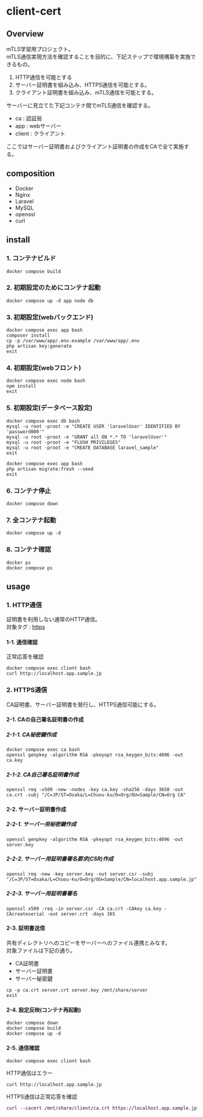 # client-cert

## Overview
mTLS学習用プロジェクト。<br>
mTLS通信実現方法を確認することを目的に、下記ステップで環境構築を実施できるもの。
1. HTTP通信を可能とする
2. サーバー証明書を組み込み、HTTPS通信を可能とする。
3. クライアント証明書を組み込み、mTLS通信を可能とする。

サーバーに見立てた下記コンテナ間でmTLS通信を確認する。
- ca : 認証局
- app : webサーバー
- client : クライアント

ここではサーバー証明書およびクライアント証明書の作成をCAで全て実施する。

## composition
- Docker
- Nginx
- Laravel 
- MySQL
- openssl
- curl

## install
### 1. コンテナビルド
```shell
docker compose build
```

### 2. 初期設定のためにコンテナ起動
```shell
docker compose up -d app node db
```

### 3. 初期設定(webバックエンド)
```shell
docker compose exec app bash
composer install
cp -p /var/www/app/.env.example /var/www/app/.env
php artisan key:generate
exit
```

### 4. 初期設定(webフロント)
```shell
docker compose exec node bash
npm install
exit
```

### 5. 初期設定(データベース設定)
```shell
docker compose exec db bash
mysql -u root -proot -e "CREATE USER 'laravelUser' IDENTIFIED BY 'password000'"
mysql -u root -proot -e "GRANT all ON *.* TO 'laravelUser'"
mysql -u root -proot -e "FLUSH PRIVILEGES"
mysql -u root -proot -e "CREATE DATABASE laravel_sample"
exit
```
```shell
docker compose exec app bash
php artisan migrate:fresh --seed
exit
```

### 6. コンテナ停止
```shell
docker compose down
```

### 7. 全コンテナ起動
```shell
docker compose up -d
```

### 8. コンテナ確認
```shell
docker ps
docker compose ps
```

## usage
### 1. HTTP通信
証明書を利用しない通常のHTTP通信。<br>
対象タグ : [https](https://github.com/KawataniShinya/client-cert/tree/http)

#### 1-1. 通信確認
正常応答を確認
```shell
docker compose exec client bash
curl http://localhost.app.sample.jp
```

### 2. HTTPS通信
CA証明書、サーバー証明書を発行し、HTTPS通信可能にする。

#### 2-1. CAの自己署名証明書の作成
##### 2-1-1. CA秘密鍵作成
```shell
docker compose exec ca bash
openssl genpkey -algorithm RSA -pkeyopt rsa_keygen_bits:4096 -out ca.key
```

##### 2-1-2. CA自己署名証明書作成
```shell
openssl req -x509 -new -nodes -key ca.key -sha256 -days 3650 -out ca.crt -subj "/C=JP/ST=Osaka/L=Chuou-ku/O=Org/OU=Sample/CN=Org CA"
```

#### 2-2. サーバー証明書作成
##### 2-2-1. サーバー用秘密鍵作成
```shell
openssl genpkey -algorithm RSA -pkeyopt rsa_keygen_bits:4096 -out server.key
```

##### 2-2-2. サーバー用証明書署名要求(CSR)作成
```shell
openssl req -new -key server.key -out server.csr -subj "/C=JP/ST=Osaka/L=Chuou-ku/O=Org/OU=Sample/CN=localhost.app.sample.jp"
```

##### 2-2-3. サーバー用証明書署名
```shell
openssl x509 -req -in server.csr -CA ca.crt -CAkey ca.key -CAcreateserial -out server.crt -days 365
```

#### 2-3. 証明書送信
共有ディレクトリへのコピーをサーバーへのファイル連携とみなす。<br>
対象ファイルは下記の通り。
- CA証明書
- サーバー証明書
- サーバー秘密鍵

```shell
cp -p ca.crt server.crt server.key /mnt/share/server
exit
```

#### 2-4. 設定反映(コンテナ再起動)
```shell
docker compose down
docker compose build
docker compose up -d
```

#### 2-5. 通信確認
```shell
docker compose exec client bash
````

HTTP通信はエラー
```shell
curl http://localhost.app.sample.jp
```

HTTPS通信は正常応答を確認
```shell
curl --cacert /mnt/share/client/ca.crt https://localhost.app.sample.jp
```